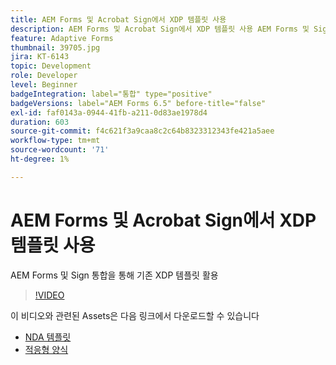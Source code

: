 ```yaml
---
title: AEM Forms 및 Acrobat Sign에서 XDP 템플릿 사용
description: AEM Forms 및 Acrobat Sign에서 XDP 템플릿 사용 AEM Forms 및 Sign 통합을 통해 기존 XDP 템플릿을 활용하는 방법을 자세히 설명하는 비디오입니다.
feature: Adaptive Forms
thumbnail: 39705.jpg
jira: KT-6143
topic: Development
role: Developer
level: Beginner
badgeIntegration: label="통합" type="positive"
badgeVersions: label="AEM Forms 6.5" before-title="false"
exl-id: faf0143a-0944-41fb-a211-0d83ae1978d4
duration: 603
source-git-commit: f4c621f3a9caa8c2c64b8323312343fe421a5aee
workflow-type: tm+mt
source-wordcount: '71'
ht-degree: 1%

---
```


# AEM Forms 및 Acrobat Sign에서 XDP 템플릿 사용

AEM Forms 및 Sign 통합을 통해 기존 XDP 템플릿 활용

>[!VIDEO](https://video.tv.adobe.com/v/327807?quality=12&learn=on&captions=kor)

이 비디오와 관련된 Assets은 다음 링크에서 다운로드할 수 있습니다

* [NDA 템플릿](assets/nda-agreement-xdp-template.zip)
* [적응형 양식](assets/nda-agreement-af-with-xdp-template.zip)
